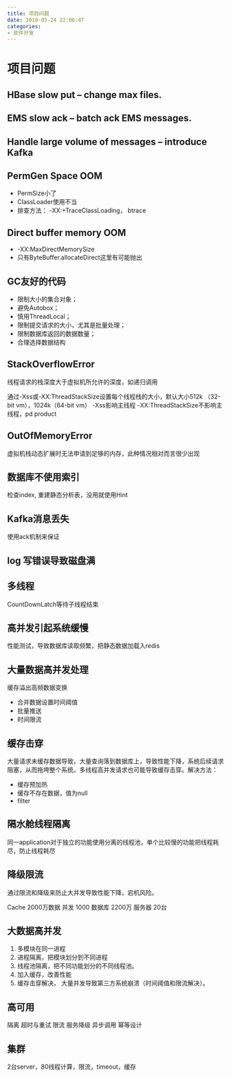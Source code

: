 ```yaml
---
title: 项目问题
date: 2019-05-24 22:06:47
categories: 
- 软件开发
---
```


# 项目问题

## HBase slow put – change max files.

## EMS slow ack – batch ack EMS messages.

## Handle large volume of messages – introduce Kafka

## PermGen Space OOM

- PermSize小了
- ClassLoader使用不当
- 排查方法： -XX:+TraceClassLoading， btrace

## Direct buffer memory OOM

- -XX:MaxDirectMemorySize
- 只有ByteBuffer.allocateDirect这里有可能抛出

## GC友好的代码

- 限制大小的集合对象；
- 避免Autobox；
- 慎用ThreadLocal；
- 限制提交请求的大小，尤其是批量处理；
- 限制数据库返回的数据数量；
- 合理选择数据结构

## StackOverflowError

线程请求的栈深度大于虚拟机所允许的深度，如递归调用

通过-Xss或-XX:ThreadStackSize设置每个线程栈的大小，默认大小512k （32-bit vm），1024k（64-bit vm）
-Xss影响主线程
-XX:ThreadStackSize不影响主线程，pd product

## OutOfMemoryError

虚拟机栈动态扩展时无法申请到足够的内存，此种情况相对而言很少出现

## 数据库不使用索引

检查index, 重建静态分析表，没用就使用Hint

## Kafka消息丢失

使用ack机制来保证

## log 写错误导致磁盘满

## 多线程

CountDownLatch等待子线程结束

## 高并发引起系统缓慢

性能测试，导致数据库读取频繁，把静态数据加载入redis

## 大量数据高并发处理

缓存溢出高频数据变换
- 合并数据设置时间阈值
- 批量推送
- 时间限流

## 缓存击穿

大量请求未缓存数据导致，大量查询落到数据库上，导致性能下降，系统后续请求阻塞，从而拖垮整个系统。多线程高并发请求也可能导致缓存击穿。解决方法：
- 缓存预加热
- 缓存不存在数据，值为null
- filter

## 隔水舱线程隔离

同一application对于独立的功能使用分离的线程池，单个比较慢的功能把线程耗尽，防止线程耗尽

## 降级限流

通过限流和降级来防止大并发导致性能下降，宕机风险。

Cache 2000万数据
并发 1000
数据库 2200万
服务器 20台

## 大数据高并发
1. 多模块在同一进程
2. 进程隔离，把模块划分到不同进程
3. 线程池隔离，把不同功能划分的不同线程池。
4. 加入缓存，改善性能
5. 缓存击穿解决， 大量并发导致第三方系统崩溃（时间阈值和限流解决）。

## 高可用
隔离
超时与重试
限流
服务降级
异步调用
幂等设计

## 集群

2台server，80线程计算，限流，timeout，缓存
